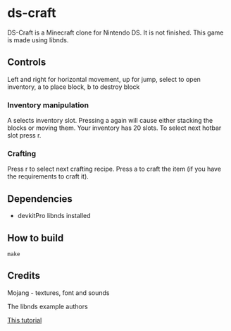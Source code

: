 # ds-craft

DS-Craft is a Minecraft clone for Nintendo DS. It is not finished. This game is made using libnds.

## Controls

Left and right for horizontal movement, up for jump, select to open inventory, a to place block, b to destroy block

### Inventory manipulation

A selects inventory slot. Pressing a again will cause either stacking the blocks or moving them. Your inventory has 20 slots. To select next hotbar slot press r.

### Crafting

Press r to select next crafting recipe. Press a to craft the item (if you have the requirements to craft it).

## Dependencies

 - devkitPro libnds installed

## How to build

`make`

## Credits

Mojang - textures, font and sounds

The libnds example authors

[This tutorial](https://www.youtube.com/watch?v=yb6QJl6mqf4)
